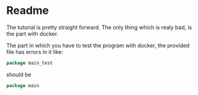 # Readme
The tutorial is pretty straight forward. The only thing which is realy bad, is the part with docker.

The part in which you have to test the program with docker, the provided file has errors in it like:
```go
package main_test
```
should be
```go
package main
```